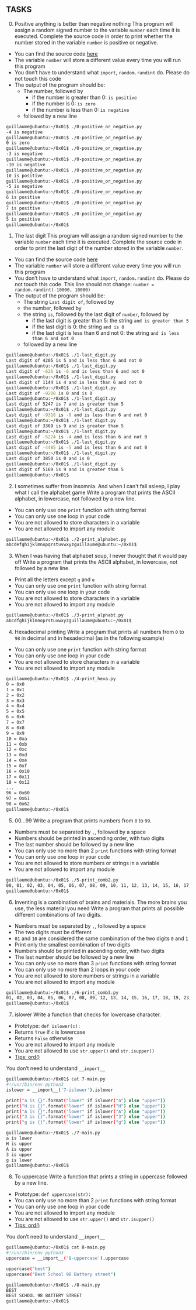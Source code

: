 ## TASKS

0. Positive anything is better than negative nothing
This program will assign a random signed number to the variable ```number``` each time it is executed. Complete the source code in order to print whether the number stored in the variable ```number``` is positive or negative.
- You can find the source code [here](https://github.com/holbertonschool/0x01.py/blob/master/0-positive_or_negative_py)
- The variable ```number``` will store a different value every time you will run this program
- You don’t have to understand what ```import```, ```random.randint``` do. Please do not touch this code
- The output of the program should be:
	- The number, followed by
		- if the number is greater than 0: ```is positive```
		- if the number is 0: ```is zero```
		- if the number is less than 0: ```is negative```
	- followed by a new line

```sh
guillaume@ubuntu:~/0x01$ ./0-positive_or_negative.py 
-4 is negative
guillaume@ubuntu:~/0x01$ ./0-positive_or_negative.py 
0 is zero
guillaume@ubuntu:~/0x01$ ./0-positive_or_negative.py 
-3 is negative
guillaume@ubuntu:~/0x01$ ./0-positive_or_negative.py 
-10 is negative
guillaume@ubuntu:~/0x01$ ./0-positive_or_negative.py 
10 is positive
guillaume@ubuntu:~/0x01$ ./0-positive_or_negative.py 
-5 is negative
guillaume@ubuntu:~/0x01$ ./0-positive_or_negative.py 
6 is positive
guillaume@ubuntu:~/0x01$ ./0-positive_or_negative.py 
7 is positive
guillaume@ubuntu:~/0x01$ ./0-positive_or_negative.py 
5 is positive
guillaume@ubuntu:~/0x01$ 
```

1. The last digit
This program will assign a random signed number to the variable ```number``` each time it is executed. Complete the source code in order to print the last digit of the number stored in the variable ```number```.
- You can find the source code [here](https://github.com/holbertonschool/0x01.py/blob/master/1-last_digit_py)
- The variable ```number``` will store a different value every time you will run this program
- You don’t have to understand what ```import```, ```random.randint``` do. Please do not touch this code. This line should not change: ```number = random.randint(-10000, 10000)```
- The output of the program should be:
	- The string ```Last digit of```, followed by
	- the number, followed by
	- the string ```is```, followed by the last digit of ```number```, followed by
		- if the last digit is greater than 5: the string ```and is greater than 5```
		- if the last digit is 0: the string ```and is 0```
		- if the last digit is less than 6 and not 0: the string ```and is less than 6 and not 0```
	- followed by a new line

```sh
guillaume@ubuntu:~/0x01$ ./1-last_digit.py
Last digit of 4205 is 5 and is less than 6 and not 0
guillaume@ubuntu:~/0x01$ ./1-last_digit.py
Last digit of -626 is -6 and is less than 6 and not 0
guillaume@ubuntu:~/0x01$ ./1-last_digit.py
Last digit of 1144 is 4 and is less than 6 and not 0
guillaume@ubuntu:~/0x01$ ./1-last_digit.py
Last digit of -9200 is 0 and is 0
guillaume@ubuntu:~/0x01$ ./1-last_digit.py
Last digit of 5247 is 7 and is greater than 5
guillaume@ubuntu:~/0x01$ ./1-last_digit.py
Last digit of -9318 is -8 and is less than 6 and not 0
guillaume@ubuntu:~/0x01$ ./1-last_digit.py
Last digit of 3369 is 9 and is greater than 5
guillaume@ubuntu:~/0x01$ ./1-last_digit.py
Last digit of -5224 is -4 and is less than 6 and not 0
guillaume@ubuntu:~/0x01$ ./1-last_digit.py
Last digit of -4485 is -5 and is less than 6 and not 0
guillaume@ubuntu:~/0x01$ ./1-last_digit.py
Last digit of 3850 is 0 and is 0
guillaume@ubuntu:~/0x01$ ./1-last_digit.py
Last digit of 5169 is 9 and is greater than 5
guillaume@ubuntu:~/0x01$ 
```

2. I sometimes suffer from insomnia. And when I can't fall asleep, I play what I call the alphabet game
Write a program that prints the ASCII alphabet, in lowercase, not followed by a new line.
- You can only use one ```print``` function with string format
- You can only use one loop in your code
- You are not allowed to store characters in a variable
- You are not allowed to import any module

```sh
guillaume@ubuntu:~/0x01$ ./2-print_alphabet.py
abcdefghijklmnopqrstuvwxyzguillaume@ubuntu:~/0x01$
```

3. When I was having that alphabet soup, I never thought that it would pay off
Write a program that prints the ASCII alphabet, in lowercase, not followed by a new line.

- Print all the letters except ```q``` and ```e```
- You can only use one ```print``` function with string format
- You can only use one loop in your code
- You are not allowed to store characters in a variable
- You are not allowed to import any module

```sh
guillaume@ubuntu:~/0x01$ ./3-print_alphabt.py
abcdfghijklmnoprstuvwxyzguillaume@ubuntu:~/0x01$
```

4. Hexadecimal printing
Write a program that prints all numbers from ```0``` to ```98``` in decimal and in hexadecimal (as in the following example)
- You can only use one ```print``` function with string format
- You can only use one loop in your code
- You are not allowed to store characters in a variable
- You are not allowed to import any module

```sh
guillaume@ubuntu:~/0x01$ ./4-print_hexa.py
0 = 0x0
1 = 0x1
2 = 0x2
3 = 0x3
4 = 0x4
5 = 0x5
6 = 0x6
7 = 0x7
8 = 0x8
9 = 0x9
10 = 0xa
11 = 0xb
12 = 0xc
13 = 0xd
14 = 0xe
15 = 0xf
16 = 0x10
17 = 0x11
18 = 0x12
...
96 = 0x60
97 = 0x61
98 = 0x62
guillaume@ubuntu:~/0x01$
```

5. 00...99
Write a program that prints numbers from ```0``` to ```99```.

- Numbers must be separated by ```,```, followed by a space
- Numbers should be printed in ascending order, with two digits
- The last number should be followed by a new line
- You can only use no more than 2 ```print``` functions with string format
- You can only use one loop in your code
- You are not allowed to store numbers or strings in a variable
- You are not allowed to import any module

```sh
guillaume@ubuntu:~/0x01$ ./5-print_comb2.py
00, 01, 02, 03, 04, 05, 06, 07, 08, 09, 10, 11, 12, 13, 14, 15, 16, 17, 18, 19, 20, 21, 22, 23, 24, 25, 26, 27, 28, 29, 30, 31, 32, 33, 34, 35, 36, 37, 38, 39, 40, 41, 42, 43, 44, 45, 46, 47, 48, 49, 50, 51, 52, 53, 54, 55, 56, 57, 58, 59, 60, 61, 62, 63, 64, 65, 66, 67, 68, 69, 70, 71, 72, 73, 74, 75, 76, 77, 78, 79, 80, 81, 82, 83, 84, 85, 86, 87, 88, 89, 90, 91, 92, 93, 94, 95, 96, 97, 98, 99
guillaume@ubuntu:~/0x01$ 
```

6. Inventing is a combination of brains and materials. The more brains you use, the less material you need
Write a program that prints all possible different combinations of two digits.
- Numbers must be separated by ```,```, followed by a space
- The two digits must be different
- ```01``` and ```10``` are considered the same combination of the two digits ```0``` and ```1```
- Print only the smallest combination of two digits
- Numbers should be printed in ascending order, with two digits
- The last number should be followed by a new line
- You can only use no more than 3 ```print``` functions with string format
- You can only use no more than 2 loops in your code
- You are not allowed to store numbers or strings in a variable
- You are not allowed to import any module

```sh
guillaume@ubuntu:~/0x01$ ./6-print_comb3.py
01, 02, 03, 04, 05, 06, 07, 08, 09, 12, 13, 14, 15, 16, 17, 18, 19, 23, 24, 25, 26, 27, 28, 29, 34, 35, 36, 37, 38, 39, 45, 46, 47, 48, 49, 56, 57, 58, 59, 67, 68, 69, 78, 79, 89
guillaume@ubuntu:~/0x01$ 
```

7. islower
Write a function that checks for lowercase character.
- Prototype: ```def islower(c):```
- Returns ```True``` if ```c``` is lowercase
- Returns ```False``` otherwise
- You are not allowed to import any module
- You are not allowed to use ```str.upper()``` and ```str.isupper()```
- [Tips: ord()](https://docs.python.org/3.4/library/functions.html?highlight=ord#ord)

You don’t need to understand ```__import__```

```sh
guillaume@ubuntu:~/0x01$ cat 7-main.py
#!/usr/bin/env python3
islower = __import__('7-islower').islower

print("a is {}".format("lower" if islower("a") else "upper"))
print("H is {}".format("lower" if islower("H") else "upper"))
print("A is {}".format("lower" if islower("A") else "upper"))
print("3 is {}".format("lower" if islower("3") else "upper"))
print("g is {}".format("lower" if islower("g") else "upper"))

guillaume@ubuntu:~/0x01$ ./7-main.py
a is lower
H is upper
A is upper
3 is upper
g is lower
guillaume@ubuntu:~/0x01$ 
```

8. To uppercase
Write a function that prints a string in uppercase followed by a new line.

- Prototype: ```def uppercase(str):```
- You can only use no more than 2 ```print``` functions with string format
- You can only use one loop in your code
- You are not allowed to import any module
- You are not allowed to use ```str.upper()``` and ```str.isupper()```
- [Tips: ord()](https://docs.python.org/3.4/library/functions.html?highlight=ord#ord)

You don’t need to understand ```__import__```

```sh
guillaume@ubuntu:~/0x01$ cat 8-main.py
#!/usr/bin/env python3
uppercase = __import__('8-uppercase').uppercase

uppercase("best")
uppercase("Best School 98 Battery street")

guillaume@ubuntu:~/0x01$ ./8-main.py
BEST
BEST SCHOOL 98 BATTERY STREET
guillaume@ubuntu:~/0x01$ 
```
